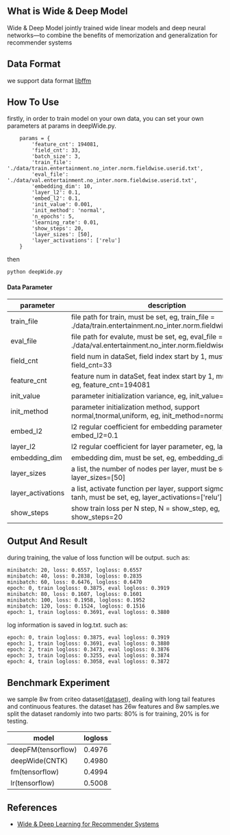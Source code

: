 ## What is Wide & Deep Model 
Wide & Deep Model jointly trained wide linear models and deep neural networks—to combine the benefits of memorization and generalization for recommender systems
## Data Format
we support data format [libffm](https://github.com/guestwalk/libffm)

## How To Use

firstly, in order to train model on your own data, you can set your own parameters at params in deepWide.py.
```
    params = {
        'feature_cnt': 194081,
        'field_cnt': 33,
        'batch_size': 3,
        'train_file': './data/train.entertainment.no_inter.norm.fieldwise.userid.txt',
        'eval_file': './data/val.entertainment.no_inter.norm.fieldwise.userid.txt',
        'embedding_dim': 10,
        'layer_l2': 0.1,
        'embed_l2': 0.1,
        'init_value': 0.001,
        'init_method': 'normal',
        'n_epochs': 5,
        'learning_rate': 0.01,
        'show_steps': 20,
        'layer_sizes': [50],
        'layer_activations': ['relu']
    }

``` 
then
```
python deepWide.py
``` 

#### Data Parameter
parameter |description | 
----|------| 
train_file | file path for train, must be set, eg, train_file = ./data/train.entertainment.no_inter.norm.fieldwise.userid.txt
eval_file | file path for evalute, must be set, eg, eval_file = ./data/val.entertainment.no_inter.norm.fieldwise.userid.txt
field_cnt | field num in dataSet, field index start by 1, must be set, eg, field_cnt=33
feature_cnt | feature num in dataSet, feat index start by 1, must be set , eg, feature_cnt=194081
init_value | parameter initialization variance, eg, init_value=0.001
init_method | parameter initialization method, support normal,tnormal,uniform, eg, init_method=normal
embed_l2 | l2 regular coefficient for embedding parameter, eg, embed_l2=0.1
layer_l2 | l2 regular coefficient for layer parameter, eg, layer_l2=0.1
embedding_dim | embedding dim, must be set, eg, embedding_dim=10
layer_sizes | a list, the number of nodes per layer, must be set, eg, layer_sizes=[50]
layer_activations | a list, activate function per layer, support sigmoid, relu, tanh, must be set, eg, layer_activations=['relu']
show_steps | show train loss per N step, N = show_step, eg, show_steps=20

## Output And Result

during training, the value of loss function will be output. such as:
``` 
minibatch: 20, loss: 0.6557, logloss: 0.6557 
minibatch: 40, loss: 0.2838, logloss: 0.2835 
minibatch: 60, loss: 0.6476, logloss: 0.6470 
epoch: 0, train logloss: 0.3875, eval logloss: 0.3919 
minibatch: 80, loss: 0.1607, logloss: 0.1601 
minibatch: 100, loss: 0.1958, logloss: 0.1952 
minibatch: 120, loss: 0.1524, logloss: 0.1516 
epoch: 1, train logloss: 0.3691, eval logloss: 0.3880 
``` 
log information is saved in log.txt. such as:
``` 
epoch: 0, train logloss: 0.3875, eval logloss: 0.3919
epoch: 1, train logloss: 0.3691, eval logloss: 0.3880
epoch: 2, train logloss: 0.3473, eval logloss: 0.3876
epoch: 3, train logloss: 0.3255, eval logloss: 0.3874
epoch: 4, train logloss: 0.3058, eval logloss: 0.3872
``` 


## Benchmark Experiment
we sample 8w from criteo dataset([dataset](https://www.kaggle.com/c/criteo-display-ad-challenge)), dealing with long tail features and continuous features. the dataset has 26w features and 8w samples.we split the dataset randomly into two parts: 80% is for training, 20% is for testing.

model |logloss | 
----|------| 
deepFM(tensorflow) | 0.4976 | 
deepWide(CNTK) | 0.4980 | 
fm(tensorflow) | 0.4994 |  
lr(tensorflow) | 0.5008 |   

## References
- [Wide & Deep Learning for Recommender Systems](https://arxiv.org/abs/1606.07792)
